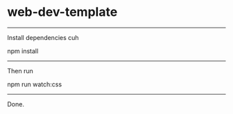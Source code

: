 # web-dev-template
---
Install dependencies cuh

npm install

---

Then run

npm run watch:css

---

Done.
